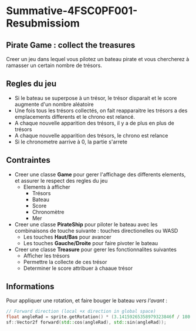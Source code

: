 # Summative-4FSC0PF001-Resubmissiom
## Pirate Game : collect the treasures

Creer un jeu dans lequel vous pilotez un bateau pirate et vous chercherez à ramasser un certain nombre de trésors.
## Regles du jeu
  - Si le bateau se superpose à un trésor, le trésor disparait et le score augmente d'un nombre aléatoire 
  - Une fois tous les trésors collectés, on fait reapparaitre les trésors a des emplacements differents et le chrono est relancé.
  - A chaque nouvelle apparition des trésors, il y a de plus en plus de trésors
  - A chaque nouvelle apparition des trésors, le chrono est relance
  - Si le chronometre aarrive à 0, la partie s'arrete

## Contraintes
- Creer une classe **Game** pour gerer l'affichage des differents elements, et assurer le respect des regles du jeu
  - Elements à afficher
    - Trésors
    - Bateau
    - Score
    - Chronomètre
    - Mer
- Creer une classe **PirateShip** pour piloter le bateau avec les combinaisons de touche suivante : touches directionelles ou WASD
  - Les touches **Haut/Bas** pour avancer
  - Les touches **Gauche/Droite** pour faire pivoter le bateau
- Creer une classe **Treasure** pour gerer les fonctionnalites suivantes
  - Afficher les trésors
  - Permettre la collecte de ces trésor
  - Determiner le score attribuer à chaaue trésor  



## Informations
Pour appliquer une rotation, et faire bouger le bateau *vers l'avant* :

``` c++
// Forward direction (local +x direction in global space)
float angleRad = sprite.getRotation() * (3.14159265358979323846f / 180.0f);
sf::Vector2f forward(std::cos(angleRad), std::sin(angleRad));
```
